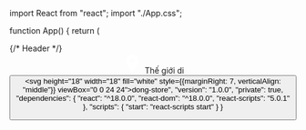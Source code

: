 import React from "react";
import "./App.css";

function App() {
  return (
    <div className="app-root">
      {/* Header */}
      <header className="app-header">
        <div className="header-left">
          <span className="header-icon">
            <svg width="36" height="36" fill="white" viewBox="0 0 24 24"><path d="M12 2C8.13 2 5 5.13 5 9c0 5.25 7 13 7 13s7-7.75 7-13c0-3.87-3.13-7-7-7zm0 9.5c-1.38 0-2.5-1.12-2.5-2.5S10.62 6.5 12 6.5 14.5 7.62 14.5 9 13.38 11.5 12 11.5z"/></svg>
          </span>
          <span className="header-title">Thế giới di </span>
        </div>
        <div className="header-center">
          <button className="stat-btn">
            <svg height="18" width="18" fill="white" style={{marginRight: 7, verticalAlign: "middle"}} viewBox="0 0 24 24">dong-store",
  "version": "1.0.0",
  "private": true,
  "dependencies": {
    "react": "^18.0.0",
    "react-dom": "^18.0.0",
    "react-scripts": "5.0.1"
  },
  "scripts": {
    "start": "react-scripts start"
  }
}
